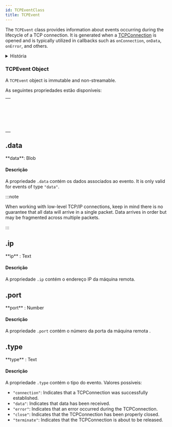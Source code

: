 ```yaml
---
id: TCPEventClass
title: TCPEvent
---
```


The `TCPEvent` class provides information about events occurring during the lifecycle of a TCP connection. It is generated when a [TCPConnection](TCPConnectionClass.md) is opened and is typically utilized in callbacks such as `onConnection`, `onData`, `onError`, and others.

<details><summary>História</summary>

| Release | Mudanças                        |
| ------- | ------------------------------- |
| 20 R9   | New `ip`, and `port` attributes |
| 20 R8   | Classe adicionada               |

</details>

### TCPEvent Object

A `TCPEvent` object is immutable and non-streamable.

As seguintes propriedades estão disponíveis:

|                                                                                             |
| ------------------------------------------------------------------------------------------- |
| [<!-- INCLUDE #TCPEvent.data.Syntax -->](#data)<br/><!-- INCLUDE #TCPEvent.data.Summary --> |
| [<!-- INCLUDE #TCPEvent.ip.Syntax -->](#ip)<br/><!-- INCLUDE #TCPEvent.ip.Summary -->       |
| [<!-- INCLUDE #TCPEvent.port.Syntax -->](#port)<br/><!-- INCLUDE #TCPEvent.port.Summary --> |
| [<!-- INCLUDE #TCPEvent.type.Syntax -->](#type)<br/><!-- INCLUDE #TCPEvent.type.Summary --> |

<!-- REF #TCPEvent.data.Desc -->

## .data

<!-- REF #TCPEvent.data.Syntax -->**data**: Blob<!-- END REF -->

#### Descrição

A propriedade `.data` contém <!-- REF #TCPEvent.data.Summary -->os dados associados ao evento<!-- END REF -->. It is only valid for events of type `"data"`.

:::note

When working with low-level TCP/IP connections, keep in mind there is no guarantee that all data will arrive in a single packet. Data arrives in order but may be fragmented across multiple packets.

:::

<!-- END REF -->

<!-- REF #TCPEvent.ip.Desc -->

## .ip

<!-- REF #TCPEvent.ip.Syntax -->**ip** : Text<!-- END REF -->

#### Descrição

A propriedade `.ip` contém <!-- REF #TCPEvent.ip.Summary -->o endereço IP da máquina remota<!-- END REF -->.

<!-- END REF -->

<!-- REF #TCPEvent.port.Desc -->

## .port

<!-- REF #TCPEvent.port.Syntax -->**port** : Number<!-- END REF -->

#### Descrição

A propriedade `.port` contém <!-- REF #TCPEvent.port.Summary --> o número da porta da máquina remota <!-- END REF -->.

<!-- END REF -->

<!-- REF #TCPEvent.type.Desc -->

## .type

<!-- REF #TCPEvent.type.Syntax -->**type** : Text<!-- END REF -->

#### Descrição

A propriedade `.type` contém <!-- REF #TCPEvent.type.Summary -->o tipo do evento<!-- END REF -->. Valores possíveis:

- `"connection"`: Indicates that a TCPConnection was successfully established.
- `"data"`: Indicates that data has been received.
- `"error"`: Indicates that an error occurred during the TCPConnection.
- `"close"`: Indicates that the TCPConnection has been properly closed.
- `"terminate"`: Indicates that the TCPConnection is about to be released.

<!-- END REF -->



